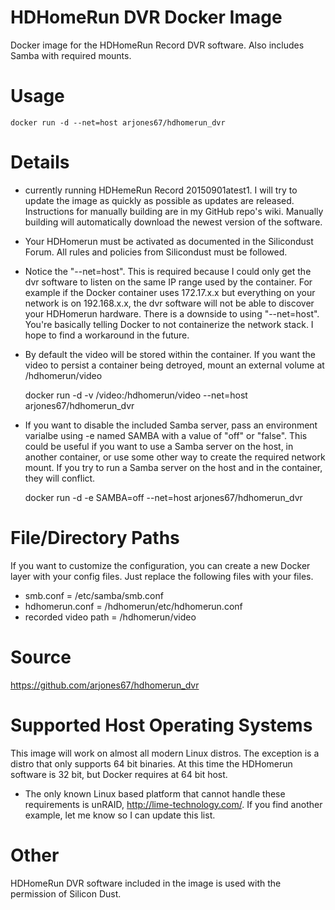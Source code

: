 # HDHomeRun DVR Docker Image

Docker image for the HDHomeRun Record DVR software.  Also includes Samba with required mounts.

# Usage
    docker run -d --net=host arjones67/hdhomerun_dvr

# Details

* currently running HDHemeRun Record 20150901atest1. I will try to update the image as quickly as possible as updates are released.  Instructions for manually building are in my GitHub repo's wiki.  Manually building will automatically download the newest version of the software.
* Your HDHomerun must be activated as documented in the Silicondust Forum. All rules and policies from Silicondust must be followed.
* Notice the "--net=host".  This is required because I could only get the dvr software to listen on the same IP range used by the container.  For example if the Docker container uses 172.17.x.x but everything on your network is on 192.168.x.x, the dvr software will not be able to discover your HDHomerun hardware.  There is a downside to using "--net=host".  You're basically telling Docker to not containerize the network stack.  I hope to find a workaround in the future.
* By default the video will be stored within the container.  If you want the video to persist a container being detroyed, mount an external volume at /hdhomerun/video


    docker run -d -v /video:/hdhomerun/video --net=host arjones67/hdhomerun_dvr


* If you want to disable the included Samba server, pass an environment varialbe using -e named SAMBA with a value of "off" or "false".  This could be useful if you want to use a Samba server on the host, in another container, or use some other way to create the required network mount.  If you try to run a Samba server on the host and in the container, they will conflict.


    docker run -d -e SAMBA=off --net=host arjones67/hdhomerun_dvr



# File/Directory Paths
If you want to customize the configuration, you can create a new Docker layer with your config files.  Just replace the following files with your files.
* smb.conf = /etc/samba/smb.conf
* hdhomerun.conf = /hdhomerun/etc/hdhomerun.conf
* recorded video path = /hdhomerun/video


# Source
https://github.com/arjones67/hdhomerun_dvr


# Supported Host Operating Systems
This image will work on almost all modern Linux distros.  The exception is a distro that only supports 64 bit binaries.  At this time the HDHomerun software is 32 bit, but Docker requires at 64 bit host.
* The only known Linux based platform that cannot handle these requirements is unRAID, http://lime-technology.com/.   If you find another example, let me know so I can update this list.


# Other
HDHomeRun DVR software included in the image is used with the permission of Silicon Dust.
